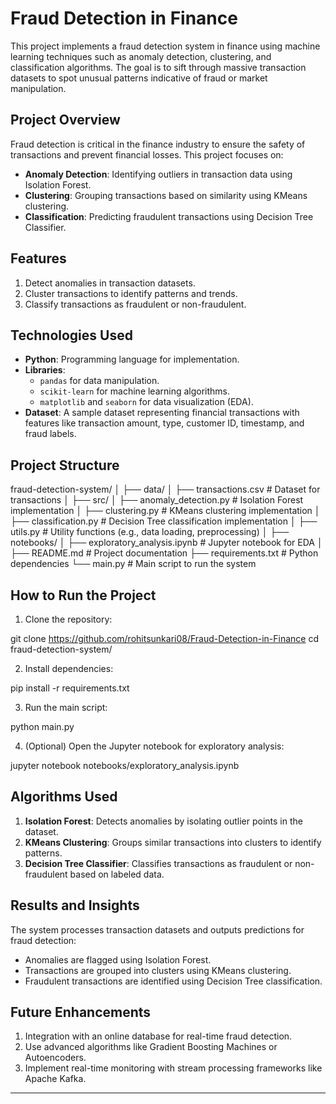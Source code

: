 # Fraud Detection in Finance

This project implements a fraud detection system in finance using machine learning techniques such as anomaly detection, clustering, and classification algorithms. The goal is to sift through massive transaction datasets to spot unusual patterns indicative of fraud or market manipulation.

## Project Overview
Fraud detection is critical in the finance industry to ensure the safety of transactions and prevent financial losses. This project focuses on:
- **Anomaly Detection**: Identifying outliers in transaction data using Isolation Forest.
- **Clustering**: Grouping transactions based on similarity using KMeans clustering.
- **Classification**: Predicting fraudulent transactions using Decision Tree Classifier.

## Features
1. Detect anomalies in transaction datasets.
2. Cluster transactions to identify patterns and trends.
3. Classify transactions as fraudulent or non-fraudulent.

## Technologies Used
- **Python**: Programming language for implementation.
- **Libraries**:
  - `pandas` for data manipulation.
  - `scikit-learn` for machine learning algorithms.
  - `matplotlib` and `seaborn` for data visualization (EDA).
- **Dataset**: A sample dataset representing financial transactions with features like transaction amount, type, customer ID, timestamp, and fraud labels.

## Project Structure
fraud-detection-system/
│
├── data/
│ ├── transactions.csv # Dataset for transactions
│
├── src/
│ ├── anomaly_detection.py # Isolation Forest implementation
│ ├── clustering.py # KMeans clustering implementation
│ ├── classification.py # Decision Tree classification implementation
│ ├── utils.py # Utility functions (e.g., data loading, preprocessing)
│
├── notebooks/
│ ├── exploratory_analysis.ipynb # Jupyter notebook for EDA
│
├── README.md # Project documentation
├── requirements.txt # Python dependencies
└── main.py # Main script to run the system

## How to Run the Project
1. Clone the repository:

git clone https://github.com/rohitsunkari08/Fraud-Detection-in-Finance
cd fraud-detection-system/

2. Install dependencies:

pip install -r requirements.txt

3. Run the main script:

python main.py

4. (Optional) Open the Jupyter notebook for exploratory analysis:

jupyter notebook notebooks/exploratory_analysis.ipynb

## Algorithms Used
1. **Isolation Forest**: Detects anomalies by isolating outlier points in the dataset.
2. **KMeans Clustering**: Groups similar transactions into clusters to identify patterns.
3. **Decision Tree Classifier**: Classifies transactions as fraudulent or non-fraudulent based on labeled data.

## Results and Insights
The system processes transaction datasets and outputs predictions for fraud detection:
- Anomalies are flagged using Isolation Forest.
- Transactions are grouped into clusters using KMeans clustering.
- Fraudulent transactions are identified using Decision Tree classification.

## Future Enhancements
1. Integration with an online database for real-time fraud detection.
2. Use advanced algorithms like Gradient Boosting Machines or Autoencoders.
3. Implement real-time monitoring with stream processing frameworks like Apache Kafka.

---

